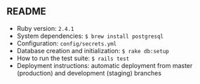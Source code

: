 ## README

- Ruby version: `2.4.1`
- System dependencies: `$ brew install postgresql`
- Configuration: `config/secrets.yml`
- Database creation and initialization: `$ rake db:setup`
- How to run the test suite: `$ rails test`
- Deployment instructions: automatic deployment from master (production) and development (staging) branches
